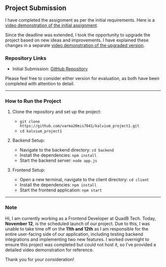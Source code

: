 ## Project Submission

I have completed the assignment as per the initial requirements. Here is a [video demonstration of the initial assignment](https://www.loom.com/share/221ec5fda9814a029e03b84ab2c101f9).

Since the deadline was extended, I took the opportunity to upgrade the project based on new ideas and improvements. I have explained these changes in a separate [video demonstration of the upgraded version](https://www.loom.com/share/d26ab33ae46f49219be9f87be772180d).

### Repository Links

- Initial Submission: [GitHub Repository](https://github.com/varma20mis7041/kalvium_project1)

Please feel free to consider either version for evaluation, as both have been completed with attention to detail.

---

### How to Run the Project

1. Clone the repository and set up the project:
   - `git clone https://github.com/varma20mis7041/kalvium_project1.git`
   - `cd kalvium_project1`

2. Backend Setup:
   - Navigate to the backend directory: `cd backend`
   - Install the dependencies: `npm install`
   - Start the backend server: `node app.js`

3. Frontend Setup:
   - Open a new terminal, navigate to the client directory: `cd client`
   - Install the dependencies: `npm install`
   - Start the frontend application: `npm start`

---

### Note

Hi, I am currently working as a Frontend Developer at QuadB Tech. Today, **November 12**, is the scheduled launch of our project. Due to this, I was unable to take time off on the **11th and 12th** as I am responsible for the entire user-facing side of our application, including testing backend integrations and implementing two new features. I worked overnight to ensure this project was completed but could not host it, so I’ve provided a detailed video demonstration for reference.

Thank you for your consideration!
